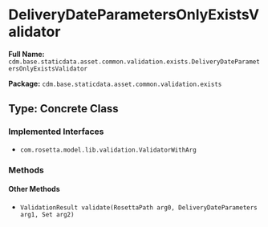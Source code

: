# DeliveryDateParametersOnlyExistsValidator

**Full Name:** `cdm.base.staticdata.asset.common.validation.exists.DeliveryDateParametersOnlyExistsValidator`

**Package:** `cdm.base.staticdata.asset.common.validation.exists`

## Type: Concrete Class

### Implemented Interfaces

- `com.rosetta.model.lib.validation.ValidatorWithArg`

### Methods

#### Other Methods

- `ValidationResult validate(RosettaPath arg0, DeliveryDateParameters arg1, Set arg2)`

